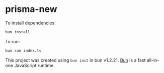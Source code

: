 # prisma-new

To install dependencies:

```bash
bun install
```

To run:

```bash
bun run index.ts
```

This project was created using `bun init` in bun v1.2.21. [Bun](https://bun.com) is a fast all-in-one JavaScript runtime.
